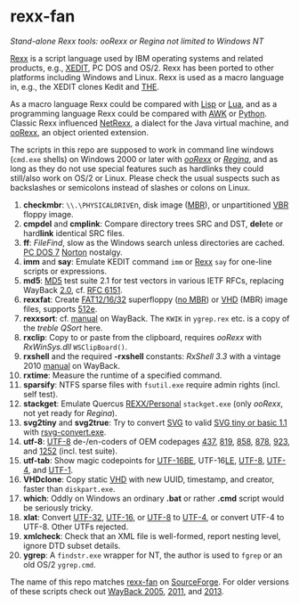 # rexx-fan
*Stand-alone Rexx tools: ooRexx or Regina not limited to Windows NT*

[Rexx](https://en.wikipedia.org/wiki/Rexx) is a script language used by IBM operating systems and related products, e.g., [XEDIT](https://en.wikipedia.org/wiki/XEDIT), PC DOS and OS/2. Rexx has been ported to other platforms including Windows and Linux. Rexx is used as a macro language in, e.g., the XEDIT clones Kedit and [THE](https://en.wikipedia.org/wiki/The_Hessling_Editor).

As a macro language Rexx could be compared with [Lisp](https://en.wikipedia.org/wiki/Lisp_(programming_language)) or [Lua](https://en.wikipedia.org/wiki/Lua_(programming_language)), and as a programming language Rexx could be compared with [AWK](https://en.wikipedia.org/wiki/AWK) or [Python](https://en.wikipedia.org/wiki/Python_(programming_language)). Classic Rexx influenced [NetRexx](https://en.wikipedia.org/wiki/NetRexx), a dialect for the Java virtual machine, and [ooRexx](https://en.wikipedia.org/wiki/Object_REXX), an object oriented extension.

The scripts in this repo are supposed to work in command line windows (`cmd.exe` shells) on Windows 2000 or later with *[ooRexx](https://www.oorexx.org/about.html)* or *[Regina](https://sourceforge.net/projects/regina-rexx/)*, and as long as they do not use special features such as hardlinks they could still/also work on OS/2 or Linux. Please check the usual suspects such as backslashes or semicolons instead of slashes or colons on Linux.

1. **checkmbr**: `\\.\PHYSICALDRIVE`n, disk image ([MBR](https://en.wikipedia.org/wiki/Master_boot_record)), or unpartitioned [VBR](https://en.wikipedia.org/wiki/Volume_boot_record) floppy image.
2. **cmpdel** and **cmplink**: Compare directory trees SRC and DST, **del**ete or hard**link** identical SRC files.
2. **ff**: *FileFind*, slow as the Windows search unless directories are cached. [PC DOS 7](https://en.wikipedia.org/wiki/IBM_PC_DOS#7.00) [Norton](https://en.wikipedia.org/wiki/Norton_Utilities#Version_2.0) nostalgy.
2. **imm** and **say**: Emulate KEDIT command `imm` or [Rexx](https://en.wikipedia.org/wiki/Rexx) `say` for one-line scripts or expressions.
2. **md5**: [MD5](https://en.wikipedia.org/wiki/MD5) test suite 2.1 for test vectors in various IETF RFCs, replacing WayBack [2.0](https://web.archive.org/web/20120918193421/http://omniplex.om.funpic.de/src/md5.cmd), cf. [RFC 6151](https://tools.ietf.org/html/rfc6151).
2. **rexxfat**: Create [FAT12/16/32](https://en.wikipedia.org/wiki/File_Allocation_Table#Development) superfloppy ([no MBR](https://en.wikipedia.org/wiki/Master_boot_record)) or [VHD](https://en.wikipedia.org/wiki/VHD_(file_format)) (MBR) image files, supports [512e](https://en.wikipedia.org/wiki/Advanced_Format#512e).
2. **rexxsort**: cf. [manual](https://web.archive.org/web/20110813004357/http://omniplex.om.funpic.de/rexxsort.htm) on WayBack. The `KWIK` in `ygrep.rex` etc. is a copy of the *treble QSort* here.
2. **rxclip**: Copy to or paste from the clipboard, requires *ooRexx* with *RxWinSys.dll* `WSClipBoard()`.
2. **rxshell** and the required **-rxshell** constants: *RxShell 3.3* with a vintage 2010 [manual](https://web.archive.org/web/20130730232350/http://omniplex.om.funpic.de/src/rxshell.htm) on WayBack.
2. **rxtime**: Measure the runtime of a specified command. 
2. **sparsify**: NTFS sparse files with `fsutil.exe` require admin rights (incl. self test).
2. **stackget**: Emulate Quercus [REXX/Personal](http://www.edm2.com/index.php/Personal_REXX) `stackget.exe` (only *ooRexx*, not yet ready for *Regina*).
2. **svg2tiny** and **svg2true**: Try to convert [SVG](https://commons.wikimedia.org/wiki/Help:SVG) to valid [SVG tiny or basic 1.1](https://www.w3.org/TR/2003/REC-SVGMobile-20030114/) with [rsvg-convert.exe](https://sourceforge.net/projects/tumagcc/).
2. **utf-8**: [UTF-8](https://en.wikipedia.org/wiki/UTF-8) de-/en-coders of OEM codepages [437](https://en.wikipedia.org/wiki/Code_page_437), [819](https://en.wikipedia.org/wiki/ISO/IEC_8859-1), [858](https://web.archive.org/web/20130522131229/http://omniplex.om.funpic.de/ibm850.htm#skipxml), [878](KOI8-R), [923](https://en.wikipedia.org/wiki/ISO/IEC_8859-15), and [1252](https://web.archive.org/web/20130522131229/http://omniplex.om.funpic.de/ibm850.htm#cp1004) (incl. test suite).
2. **utf-tab**: Show magic codepoints for [UTF-16BE](https://en.wikipedia.org/wiki/UTF-16), UTF-16[LE](https://en.wikipedia.org/wiki/Endianness#Big-endian), [UTF-8](https://en.wikipedia.org/wiki/UTF-8), [UTF-4](https://web.archive.org/web/20110813010254/http://omniplex.om.funpic.de/home/test/utf-4.xml), and [UTF-1](https://en.wikipedia.org/wiki/UTF-1).
2. **VHDclone**: Copy static [VHD](https://en.wikipedia.org/wiki/VHD_(file_format)) with new UUID, timestamp, and creator, faster than `diskpart.exe`. 
2. **which**: Oddly on Windows an ordinary **.bat** or rather **.cmd** script would be seriously tricky.
2. **xlat**: Convert [UTF-32](https://en.wikipedia.org/wiki/UTF-32), [UTF-16](https://en.wikipedia.org/wiki/UTF-16), or [UTF-8](https://en.wikipedia.org/wiki/UTF-8) to [UTF-4](https://web.archive.org/web/20110813010254/http://omniplex.om.funpic.de/home/test/utf-4.xml), or convert UTF-4 to UTF-8. Other UTFs rejected.
2. **xmlcheck**: Check that an XML file is well-formed, report nesting level, ignore DTD subset details. 
2. **ygrep**: A `findstr.exe` wrapper for NT, the author is used to `fgrep` or an old OS/2 `ygrep.cmd`.

The name of this repo matches [rexx-fan](https://sourceforge.net/u/rexx-fan/profile) on [SourceForge](https://en.wikipedia.org/wiki/SourceForge). For older versions of these scripts check out [WayBack 2005](https://web.archive.org/web/20050505221501/http://frank.ellermann.bei.t-online.de/sources.htm#General), [2011](https://web.archive.org/web/20110102232137/http://home.claranet.de/xyzzy/sources.htm#General), and [2013](https://web.archive.org/web/20130522122606/http://omniplex.om.funpic.de/sources.htm#General).

